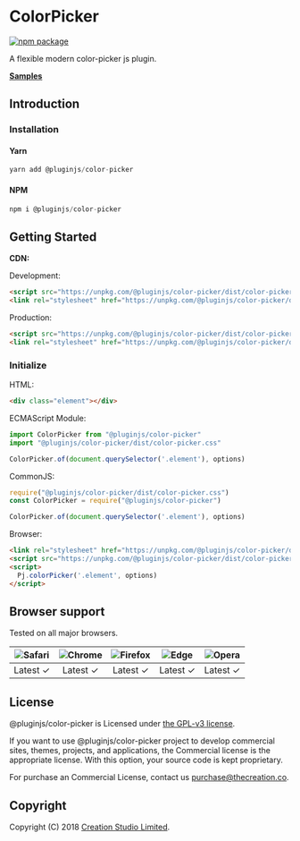 # ColorPicker

[![npm package](https://img.shields.io/npm/v/@pluginjs/color-picker.svg)](https://www.npmjs.com/package/@pluginjs/color-picker)

A flexible modern color-picker js plugin.

**[Samples](https://codesandbox.io/s/github/pluginjs/pluginjs/tree/master/modules/color-picker/samples)**

## Introduction

### Installation

#### Yarn

```javascript
yarn add @pluginjs/color-picker
```

#### NPM

```javascript
npm i @pluginjs/color-picker
```

## Getting Started

**CDN:**

Development:

```html
<script src="https://unpkg.com/@pluginjs/color-picker/dist/color-picker.js"></script>
<link rel="stylesheet" href="https://unpkg.com/@pluginjs/color-picker/dist/color-picker.css">
```

Production:

```html
<script src="https://unpkg.com/@pluginjs/color-picker/dist/color-picker.min.js"></script>
<link rel="stylesheet" href="https://unpkg.com/@pluginjs/color-picker/dist/color-picker.min.css">
```

### Initialize

HTML:

```html
<div class="element"></div>
```

ECMAScript Module:

```javascript
import ColorPicker from "@pluginjs/color-picker"
import "@pluginjs/color-picker/dist/color-picker.css"

ColorPicker.of(document.querySelector('.element'), options)
```

CommonJS:

```javascript
require("@pluginjs/color-picker/dist/color-picker.css")
const ColorPicker = require("@pluginjs/color-picker")

ColorPicker.of(document.querySelector('.element'), options)
```

Browser:

```html
<link rel="stylesheet" href="https://unpkg.com/@pluginjs/color-picker/dist/color-picker.css">
<script src="https://unpkg.com/@pluginjs/color-picker/dist/color-picker.js"></script>
<script>
  Pj.colorPicker('.element', options)
</script>
```

## Browser support

Tested on all major browsers.

| <img src="https://raw.githubusercontent.com/alrra/browser-logos/master/src/safari/safari_32x32.png" alt="Safari"> | <img src="https://raw.githubusercontent.com/alrra/browser-logos/master/src/chrome/chrome_32x32.png" alt="Chrome"> | <img src="https://raw.githubusercontent.com/alrra/browser-logos/master/src/firefox/firefox_32x32.png" alt="Firefox"> | <img src="https://raw.githubusercontent.com/alrra/browser-logos/master/src/edge/edge_32x32.png" alt="Edge"> | <img src="https://raw.githubusercontent.com/alrra/browser-logos/master/src/opera/opera_32x32.png" alt="Opera"> |
|:--:|:--:|:--:|:--:|:--:|
| Latest ✓ | Latest ✓ | Latest ✓ | Latest ✓ | Latest ✓ |

## License

@pluginjs/color-picker is Licensed under [the GPL-v3 license](LICENSE).

If you want to use @pluginjs/color-picker project to develop commercial sites, themes, projects, and applications, the Commercial license is the appropriate license. With this option, your source code is kept proprietary.

For purchase an Commercial License, contact us purchase@thecreation.co.

## Copyright

Copyright (C) 2018 [Creation Studio Limited](creationstudio.com).
